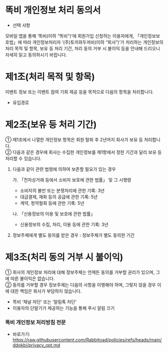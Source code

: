 똑비 개인정보 처리 동의서
=============
- 선택 사항

모바일 앱을 통해 ‘똑비(이하 “똑비")’에 회원가입 신청하는 이용자에게, 「개인정보보호법」에 따라 개인정보처리자 ‘(주)토끼와두꺼비(이하 “회사”)’가 처리하는 개인정보의 처리 목적 및 항목, 보유 등 처리 기간, 처리 동의 거부 시 불이익 등을 안내해 드리오니 자세히 읽고 동의하시기 바랍니다.

# 제1조(처리 목적 및 항목)
이벤트 정보 또는 이벤트 참여 기회 제공 등을 목적으로 다음의 항목을 처리합니다.
- 유입경로

# 제2조(보유 등 처리 기간)
① 제1조에서 나열한 개인정보 항목은 회원 탈퇴 후 2년까지 회사가 보유 등 처리합니다.  
② 다음과 같은 경우에 회사는 수집한 개인정보를 제1항에서 정한 기간과 달리 보유 등 처리할 수 있습니다.
1. 다음과 같이 관련 법령에 의하여 보존할 필요가 있는 경우  

    가. 「전자상거래 등에서 소비자 보호에 관한 법률」 및 그 시행령
    - 소비자의 불만 또는 분쟁처리에 관한 기록: 3년
    - 대금결제, 재화 등의 공급에 관한 기록: 5년
    - 계약, 청약철회 등에 관한 기록: 5년
    
    나. 「신용정보의 이용 및 보호에 관한 법률」
    - 신용정보의 수집, 처리, 이용 등에 관한 기록: 3년
2. 정보주체에게 별도 동의를 받은 경우 : 정보주체가 별도 동의한 기간

# 제3조(처리 동의 거부 시 불이익)
① 회사의 개인정보 처리에 대해 정보주체는 언제든 동의를 거부할 권리가 있으며, 그에 따른 불이익은 없습니다.  
② 동의를 거부할 경우 정보주체는 다음의 사항을 이행해야 하며, 그렇지 않을 경우 이에 대한 책임은 회사가 부담하지 않습니다.
- 똑비 ‘채널 차단' 또는 ‘알림톡 차단'
- 이용자의 단말기가 제공하는 기능을 통해 푸시 알림 끄기


### 똑비 개인정보 처리방침 전문
- 바로가기: https://raw.githubusercontent.com/Rabbitoad/policies/refs/heads/main/ddokbi/privacy_opt.md
